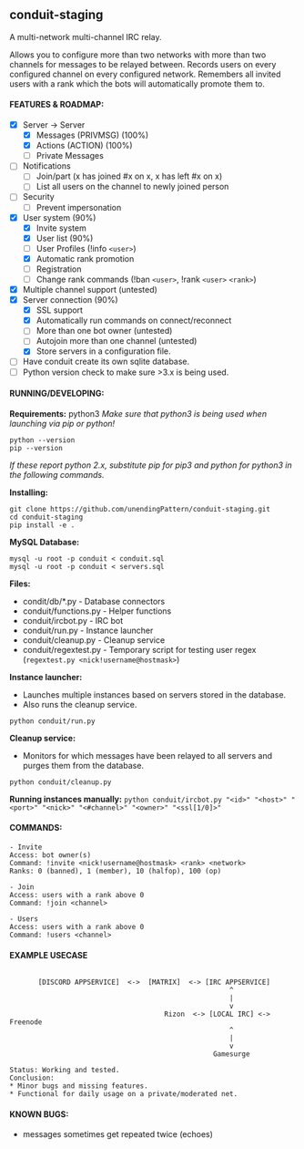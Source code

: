 ## conduit-staging

A multi-network multi-channel IRC relay.

Allows you to configure more than two networks with more than two channels for messages to be relayed between.
Records users on every configured channel on every configured network.
Remembers all invited users with a rank which the bots will automatically promote them to.

#### FEATURES & ROADMAP:
 - [x] Server -> Server
     - [x] Messages (PRIVMSG) (100%)
     - [x] Actions (ACTION) (100%)
     - [ ] Private Messages
 - [ ] Notifications
    - [ ] Join/part (x has joined #x on x, x has left #x on x)
    - [ ] List all users on the channel to newly joined person
 - [ ] Security
    - [ ] Prevent impersonation
 - [x] User system (90%)
   - [x] Invite system
   - [x] User list (90%)
   - [ ] User Profiles (!info `<user>`)
   - [x] Automatic rank promotion
   - [ ] Registration
   - [ ] Change rank commands (!ban `<user>`, !rank `<user>` `<rank>`)
 - [x] Multiple channel support (untested)
 - [x] Server connection (90%)
   - [x] SSL support
   - [x] Automatically run commands on connect/reconnect
   - [ ] More than one bot owner (untested)
   - [ ] Autojoin more than one channel (untested)
   - [x] Store servers in a configuration file.
 - [ ] Have conduit create its own sqlite database.
 - [ ] Python version check to make sure >3.x is being used.

#### RUNNING/DEVELOPING:
**Requirements:** python3
*Make sure that python3 is being used when launching via pip or python!*
```
python --version
pip --version
```
*If these report python 2.x, substitute pip for pip3 and python for python3 in the following commands.*

**Installing:**
```
git clone https://github.com/unendingPattern/conduit-staging.git
cd conduit-staging
pip install -e .
```

**MySQL Database:**

```
mysql -u root -p conduit < conduit.sql
mysql -u root -p conduit < servers.sql
```

**Files:**
* condit/db/*.py - Database connectors
* conduit/functions.py - Helper functions
* conduit/ircbot.py - IRC bot
* conduit/run.py - Instance launcher
* conduit/cleanup.py - Cleanup service
* conduit/regextest.py - Temporary script for testing user regex (`regextest.py <nick!username@hostmask>`)

**Instance launcher:**
* Launches multiple instances based on servers stored in the database.
* Also runs the cleanup service.

`python conduit/run.py`

**Cleanup service:**
* Monitors for which messages have been relayed to all servers and purges them from the database.

`python conduit/cleanup.py`

**Running instances manually:**
`python conduit/ircbot.py "<id>" "<host>" "<port>" "<nick>" "<#channel>" "<owner>" "<ssl[1/0]>"`

#### COMMANDS:

```
- Invite 
Access: bot owner(s)
Command: !invite <nick!username@hostmask> <rank> <network>
Ranks: 0 (banned), 1 (member), 10 (halfop), 100 (op)

- Join 
Access: users with a rank above 0
Command: !join <channel>

- Users 
Access: users with a rank above 0
Command: !users <channel>
```

#### EXAMPLE USECASE
```

       [DISCORD APPSERVICE]  <->  [MATRIX]  <-> [IRC APPSERVICE]
                                                      ^
                                                      |
                                                      v
                                      Rizon  <-> [LOCAL IRC] <-> Freenode
                                                      ^
                                                      |
                                                      v
                                                  Gamesurge
                                                  
Status: Working and tested.
Conclusion:
* Minor bugs and missing features.
* Functional for daily usage on a private/moderated net.

```

#### KNOWN BUGS:
* messages sometimes get repeated twice (echoes)